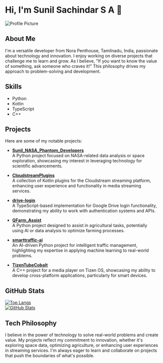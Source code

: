 # Hi, I'm Sunil Sachindar S A 👋

![Profile Picture](https://github.com/imbackwithrampage.png?size=200)

## About Me
I'm a versatile developer from Nora Penthouse, Tamilnadu, India, passionate about technology and innovation. I enjoy working on diverse projects that challenge me to learn and grow. As I believe, "If you want to know the value of something, ask someone who craves it!" This philosophy drives my approach to problem-solving and development.

## Skills
- Python
- Kotlin
- TypeScript
- C++

## Projects
Here are some of my notable projects:

- **[Sunil_NASA_Phantom_Developers](https://github.com/imbackwithrampage/Sunil_NASA_Phantom_Developers)**  
  A Python project focused on NASA-related data analysis or space exploration, showcasing my interest in leveraging technology for scientific advancements.

- **[CloudstreamPlugins](https://github.com/imbackwithrampage/CloudstreamPlugins)**  
  A collection of Kotlin plugins for the Cloudstream streaming platform, enhancing user experience and functionality in media streaming services.

- **[drive-login](https://github.com/imbackwithrampage/drive-login)**  
  A TypeScript-based implementation for Google Drive login functionality, demonstrating my ability to work with authentication systems and APIs.

- **[QFarm_Assist](https://github.com/imbackwithrampage/QFarm_Assist)**  
  A Python project designed to assist in agricultural tasks, potentially using AI or data analysis to optimize farming processes.

- **[smarttraffic-ai](https://github.com/imbackwithrampage/smarttraffic-ai)**  
  An AI-driven Python project for intelligent traffic management, highlighting my expertise in applying machine learning to real-world problems.

- **[TizenTubeCobalt](https://github.com/imbackwithrampage/TizenTubeCobalt)**  
  A C++ project for a media player on Tizen OS, showcasing my ability to develop cross-platform applications, particularly for smart devices.

## GitHub Stats
[![Top Langs](https://github-readme-stats.vercel.app/api/top-langs/?username=imbackwithrampage)](https://github.com/anuraghazra/github-readme-stats)  
[![GitHub Stats](https://github-readme-stats.vercel.app/api?username=imbackwithrampage)](https://github.com/anuraghazra/github-readme-stats)

## Tech Philosophy
I believe in the power of technology to solve real-world problems and create value. My projects reflect my commitment to innovation, whether it's exploring space data, optimizing agriculture, or enhancing user experiences in streaming services. I'm always eager to learn and collaborate on projects that push the boundaries of what's possible.
